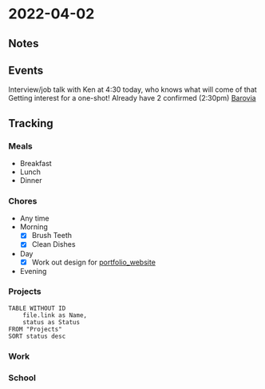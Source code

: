 # 2022-04-02
## Notes

## Events
Interview/job talk with Ken at 4:30 today, who knows what will come of that
Getting interest for a one-shot! Already have 2 confirmed (2:30pm) [Barovia](../DnD/CurseOfStrahd_dm/Barovia/Barovia.md)

## Tracking
### Meals
- Breakfast
- Lunch
- Dinner

### Chores
- Any time
- Morning
	- [x] Brush Teeth
	- [x] Clean Dishes
- Day
	- [x] Work out design for [portfolio_website](portfolio_website.md)
- Evening

### Projects
```dataview
TABLE WITHOUT ID
	file.link as Name,
	status as Status
FROM "Projects"
SORT status desc
```

### Work

### School

